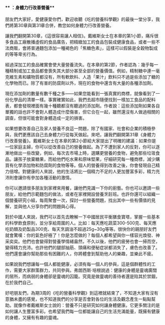 #### ** ：身體力行改善營養**

朋友們大家好，愛健康愛你們，歡迎收聽《吃的營養科學觀》的最後一堂分享，我們將第30章與第31章合併，教您如何身體力行改善營養。

讓我們翻開第30章，《這很容易讓人相信》。戴維斯女士在本章的第1小節，痛斥很多食品工廠散播虛假的食品廣告，把精緻加工的食品包裝成健康食品，或者一些不法商販，會將普通麵包添加一種褐色的「焦糖色素」，這樣可以假裝是全穀物製成的等等卑劣行為。

經過深加工的食品確實會使大量營養流失。在本章的第2節，作者認為：幾乎每一種精制或加工食品都會喪失其大部分甚至全部的營養價值。例如，精制糖中連一毫克維生素和礦物質都沒有，所有軟飲料、人造「果汁」飲料只不過是些添加了糖的化學物而已。除了有害的防腐劑以外，現在的食物中還含有大量的各種添加劑。

現在添加劑的數量有數千種之多——如果您能看到一張真實的商標，就像看到了一份化學品的清單一樣。事實確實如此，我們去超市隨便找到一樣加工食品的配料表，都會發現裡面有幾十種聽都沒有聽過的添加劑。作者說：這些添加劑如果各自單獨的話也許不會對人體造成什麼傷害，但它合在一起，雖然還沒有人做過相關的調查，但很可能會對身體造成一定的損害。

如果想要改善自己及家人營養不良這一問題，除了有國家、社會和企業的積極參與，我們更應該自己去身體力行從每天做起。來吧，讓我們翻開第31章《身體力行改善營養》。戴維斯女士在本章的第2小節給大家提出了明確的建議：如果你是一位家庭主婦，你可以從改善自己的營養做起。為了不遭到家人的反對，你可以逐漸地做出一些改變，例如，每次去市場上時，選購更營養的食物，避免那些垃圾食品。讓孩子放棄糖果，而給他們吃水果和原味堅果，仔細研究每一種商標，減少購買有化學添加物和防腐劑的食物等等。個人的營養得到改善之後，你會發現自己精力倍增。對健康的人來說，他的生活將比一個精力不足的人更加豐富多彩，精力充沛則會讓你有參加各種活動的激情。

你可以邀請很多朋友到家裡來用餐，讓他們見識一下你的廚藝。你也可以邀請一些朋友，給他們示範麵包的做法，或者在家裡開設營養烹飪班。也許你還可以組織一個營養研究小組，每周聚會一次，探討一些營養問題，找出其中一些有價值的見解，並與他人分享你們的問題與心得。

對於中國人來說，我們可以首先去瞭解一下中國居民平衡膳食寶塔，掌握一些基本的科學飲食原則，並分享給周圍的人。比如：每天應吃蔬菜300-500克、每天應吃奶類及奶製品300克、每天烹調油不超過25g\~30g等等。很快你的親朋好友們就會驚嘆：你的氣色好極了！你是怎麼做的？每個人都希望與你一樣容光煥發、神采奕奕。他們也會變得對營養學情緒盎然，不久以後，他們的疲勞也會一掃而空，變得精力充沛。也許他們的腿部抽筋、頭痛和便秘症狀都消失了，膚色也改善了。他們還會讓你幫助那些有困難的人，你將體會到幫助他人的樂趣，並樂此不疲。

如果說我們想讓每一個人都能健康，必須有每一個人的參與，這是個群體性的工作，需要大家群策群力，共同參與。弗朗西斯·培根說過：健康的身體是靈魂廣闊的居所，而病弱的身體卻是靈魂的囚籠。究竟是做靈魂的善待者還是陷其於禁錮，在於我們自己。

好吧朋友們，為期3周的《吃的營養科學觀》到這裡就結束了，不知道大家有沒有意猶未盡的感覺，也不知道我們的分享是否會對各位的生活及觀念產生一點點幫助。就像作者戴維斯女士說的：營養不只是研究如何讓身體健康。它更多關注的是如何讓人生豐富多彩。也希望我們每一位都能讓自己的生活充滿能量，既擁有健康的身體，又擁有有趣的靈魂。